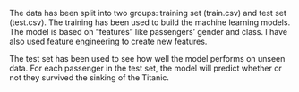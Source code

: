 The data has been split into two groups: training set (train.csv) and test set (test.csv). The training has been used to build the machine learning models. The model is based on “features” like passengers’ gender and class. I have also used feature engineering to create new features.

The test set has been used to see how well the model performs on unseen data. For each passenger in the test set, the model will predict whether or not they survived the sinking of the Titanic.
